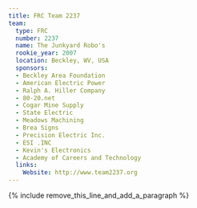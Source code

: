 ```yaml
---
title: FRC Team 2237
team:
  type: FRC
  number: 2237
  name: The Junkyard Robo's
  rookie_year: 2007
  location: Beckley, WV, USA
  sponsors:
  - Beckley Area Foundation
  - American Electric Power
  - Ralph A. Hiller Company
  - 80-20.net
  - Cogar Mine Supply
  - State Electric
  - Meadows Machining
  - Brea Signs
  - Precision Electric Inc.
  - ESI .INC
  - Kevin's Electronics
  - Academy of Careers and Technology
  links:
    Website: http://www.team2237.org
---
```


{% include remove_this_line_and_add_a_paragraph %}